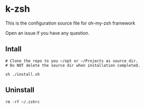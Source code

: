 # k-zsh

This is the configuration source file for oh-my-zsh framework

Open an issue if you have any question.

## Intall

```
# Clone the repo to you ~/opt or ~/Projects as source dir.
# Do NOT delete the source dir when installation completed.

sh ./install.sh
```

## Uninstall

```
rm -rf ~/.zshrc
```
